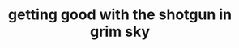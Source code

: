 ---
layout: youtube
category: 🎬 insane.jpg
permalink: '/youtube/:title'
title: 'getting good with the shotgun in grim sky'
type: 'YOUTUBE'
youtube_src: https://www.youtube.com/embed/995xO2sVaiU
youtube_title: learning the ins and outs of the drastically different shotguns in this game. after playing mad house for so long, it seems like I keep catching attackers off guard...
youtube_clips_desc: 🎬 clips recorded 10/28 and 10/29
youtube_music_desc:
---